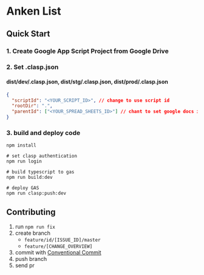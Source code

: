 # Anken List

## Quick Start

### 1. Create Google App Script Project from Google Drive

### 2. Set .clasp.json

#### dist/dev/.clasp.json, dist/stg/.clasp.json, dist/prod/.clasp.json

```json
{
  "scriptId": "<YOUR_SCRIPT_ID>", // change to use script id
  "rootDir": ".",
  "parentId": ["<YOUR_SPREAD_SHEETS_ID>"] // chant to set google docs id
}
```

### 3. build and deploy code

```console
npm install

# set clasp authentication
npm run login

# build typescript to gas
npm run build:dev

# deploy GAS
npm run clasp:push:dev
```

## Contributing

1. run `npm run fix`
1. create branch
   - `feature/id/[ISSUE_ID]/master`
   - `feature/[CHANGE_OVERVIEW]`
1. commit with [Conventional Commit](https://www.conventionalcommits.org/ja/v1.0.0/)
1. push branch
1. send pr
